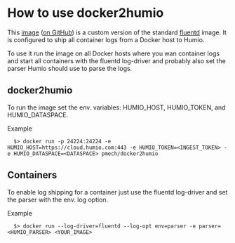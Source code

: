 
# How to use docker2humio

This [image](https://hub.docker.com/r/pmech/docker2humio/) ([on GitHub](https://github.com/pmech/docker2humio)) is a custom version of the standard [fluentd](https://hub.docker.com/r/fluent/fluentd/) image.  It is configured to ship all container logs from a Docker host to Humio.

To use it run the image on all Docker hosts where you wan container logs and start all containers with the fluentd log-driver and probably also set the parser Humio should use to parse the logs.


## docker2humio

To run the image set the env. variables: HUMIO_HOST, HUMIO_TOKEN, and HUMIO_DATASPACE.

Example
```
  $> docker run -p 24224:24224 -e HUMIO_HOST=https://cloud.humio.com:443 -e HUMIO_TOKEN=<INGEST_TOKEN> -e HUMIO_DATASPACE=<DATASPACE> pmech/docker2humio
```


## Containers

To enable log shipping for a container just use the fluentd log-driver and set the parser with the env. log option.

Example
```
  $> docker run --log-driver=fluentd --log-opt env=parser -e parser=<HUMIO_PARSER> <YOUR_IMAGE>
```
